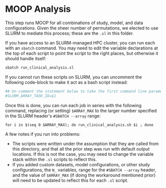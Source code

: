 # MOOP Analysis

This step runs MOOP for all combinations of study, model, and data configurations. Given the sheer number of permutations, we elected to use SLURM to mediate this process; these are the `.sl` in this folder.

If you have access to an SLURM-managed HPC cluster, you can run each with an `sbatch` command. You may need to edit the variable declarations at the top of each script to point the script to the right places, but otherwise it should handle itself:

```bash
sbatch run_clinical_analysis.sl
```

If you cannot run these scripts on SLURM, you can uncomment the following code-block to make it act as a bash script instead:

```bash
## Un-comment the statement below to take the first command line parameter as the task ID. ##
#SLURM_ARRAY_TASK_ID=$1
```

Once this is done, you can run each job in series with the following command, replacing (or setting) `$ARRAY_MAX` to the larger number specified in the SLURM header's `#SBATCH --array` range:

```angular2html
for i in $(seq 0 $ARRAY_MAX); do run_clinical_analysis.sh $i ; done
```

A few notes if you run into problems:

* The scripts were written under the assumption that they are called from this directory, and that all the prior step was run with default output locations. If this is not the case, you may need to change the variable stack within the `.sl` scripts to reflect this.
* If you added custom datasets, model configurations, or other study configurations, the `N_` variables, range for the `#SBATCH --array` header, and the value of `$ARRAY_MAX` (if doing the workaround mentioned prior) will need to be updated to reflect this for each `.sl` script.
